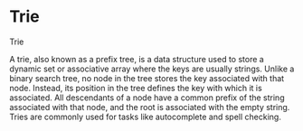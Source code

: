 # Trie
Trie

A trie, also known as a prefix tree, is a data structure used to store a dynamic set or associative array where the keys are usually strings. Unlike a binary search tree, no node in the tree stores the key associated with that node. Instead, its position in the tree defines the key with which it is associated. All descendants of a node have a common prefix of the string associated with that node, and the root is associated with the empty string. Tries are commonly used for tasks like autocomplete and spell checking.
